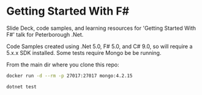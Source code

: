# Getting Started With F#

Slide Deck, code samples, and learning resources for 'Getting Started With F#' talk for Peterborough .Net.

Code Samples created using .Net 5.0, F# 5.0, and C# 9.0, so will require a 5.x.x SDK installed.
Some tests require Mongo be be running.

From the main dir where you clone this repo:

```bash
docker run -d --rm -p 27017:27017 mongo:4.2.15

dotnet test
```
